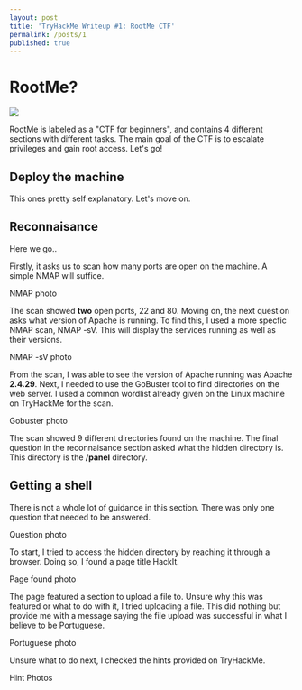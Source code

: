 ```yaml
---
layout: post
title: 'TryHackMe Writeup #1: RootMe CTF'
permalink: /posts/1
published: true
---
```

# RootMe?
![](https://i.imgur.com/yCPx2uI.png)

RootMe is labeled as a "CTF for beginners", and contains 4 different sections with different tasks. The main goal of the CTF is to escalate privileges and gain root access. Let's go!

## Deploy the machine

This ones pretty self explanatory. Let's move on.

## Reconnaisance

Here we go..

Firstly, it asks us to scan how many ports are open on the machine. A simple NMAP will suffice.

NMAP photo

The scan showed **two** open ports, 22 and 80. Moving on, the next question asks what version of Apache is running. To find this, I used a more specfic NMAP scan, NMAP -sV. This will display the services running as well as their versions.

NMAP -sV photo

From the scan, I was able to see the version of Apache running was Apache **2.4.29**. Next, I needed to use the GoBuster tool to find directories on the web server. I used a common wordlist already given on the Linux machine on TryHackMe for the scan.

Gobuster photo

The scan showed 9 different directories found on the machine. The final question in the reconnaisance section asked what the hidden directory is. This directory is the **/panel** directory.

## Getting a shell

There is not a whole lot of guidance in this section. There was only one question that needed to be answered.

Question photo

To start, I tried to access the hidden directory by reaching it through a browser. Doing so, I found a page title HackIt.

Page found photo

The page featured a section to upload a file to. Unsure why this was featured or what to do with it, I tried uploading a file. This did nothing but provide me with a message saying the file upload was successful in what I believe to be Portuguese. 

Portuguese photo

Unsure what to do next, I checked the hints provided on TryHackMe.

Hint Photos




